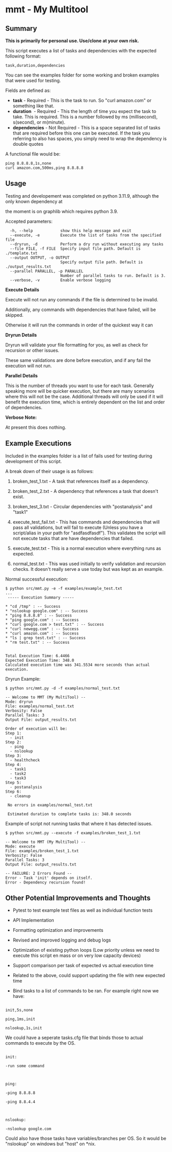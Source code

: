# mmt - My Multitool

  

## Summary

**This is primarily for personal use. Use/clone at your own risk.**

This script executes a list of tasks and dependencies with the expected following format:

```
task,duration,dependencies
```

You can see the examples folder for some working and broken examples that were used for testing.

Fields are defined as:
* **task** - Required - This is the task to run. So "curl amazon.com" or something like that.
* **duration**  - Required - This the length of time you expect the task to take. This is required. This is a number followed by ms (millisecond), s(second), or m(minute).
* **dependencies** - Not Required - This is a space separated list of tasks that are required before this one can be executed. If the task you referring to also has spaces, you simply need to wrap the dependency is double quotes

  

A functional file would be:

```
ping 8.8.8.8,1s,none
curl amazon.com,500ms,ping 8.8.8.8
```

  

## Usage

Testing and developement was completed on python 3.11.9, although the only known dependency at

the moment is on graphlib which requires python 3.9.

  

Accepted parameters:

```
  -h, --help            show this help message and exit
  --execute, -e         Execute the list of tasks from the specified file
  --dryrun, -d          Perform a dry run without executing any tasks
  --file FILE, -f FILE  Specify input file path. Default is ./template.txt
  --output OUTPUT, -o OUTPUT
                        Specify output file path. Default is ./output_results.txt
  --parallel PARALLEL, -p PARALLEL
                        Number of parallel tasks to run. Default is 3.
  --verbose, -v         Enable verbose logging
```

  

**Execute Details**

Execute will not run any commands if the file is determined to be invalid.

Additionally, any commands with dependencies that have failed, will be skipped.

Otherwise it will run the commands in order of the quickest way it can

  

**Dryrun Details**

Dryrun will validate your file formatting for you, as well as check for recursion or other issues.

These same validations are done before execution, and if any fail the execution will not run.

  

**Parallel Details**

This is the number of threads you want to use for each task. Generally speaking more will be quicker execution, but there are many scenarios where this will not be the case. Additional threads will only be used if it will benefit the execution time, which is entirely dependent on the list and order of dependencies.

  

**Verbose Note:**

At present this does nothing.

  

## Example Executions

Included in the examples folder is a list of fails used for testing during development of this script.

  

A break down of their usage is as follows:

1. broken_test_1.txt - A task that references itself as a dependency.

2. broken_test_2.txt - A dependency that references a task that doesn't exist.

3. broken_test_3.txt - Circular dependencies with "postanalysis" and "task1"

4. execute_test_fail.txt - This has commands and dependencies that will pass all validations, but will fail to execute (Unless you have a script/alias in your path for "asdfasdfasdf"). This validates the script will not execute tasks that are have dependencies that failed.  

5. execute_test.txt - This is a normal execution where everything runs as expected.

6. normal_test.txt - This was used initially to verify validation and recursion checks. It doesn't really serve a use today but was kept as an example.

  

Normal successful execution:

```
$ python src/mmt.py -e -f examples/example_test.txt
...
 ----- Execution Summary -----

* "cd /tmp" : -- Success
* "nslookup google.com" : -- Success
* "ping 8.8.8.8" : -- Success
* "ping google.com" : -- Success
* "curl google.com > test.txt" : -- Success
* "curl newegg.com" : -- Success
* "curl amazon.com" : -- Success
* "ls | grep test.txt" : -- Success
* "rm test.txt" : -- Success


Total Execution Time: 6.4466
Expected Execution Time: 348.0
Calculated execution time was 341.5534 more seconds than actual execution.
```

  

Dryrun Example:

```
$ python src/mmt.py -d -f examples/normal_test.txt

-- Welcome to MMT (My MultiTool) --
Mode: dryrun
File: examples/normal_test.txt
Verbosity: False
Parallel Tasks: 3
Output File: output_results.txt

Order of execution will be:
Step 1:
  - init
Step 2:
  - ping
  - nslookup
Step 3:
  - healthcheck
Step 4:
  - task1
  - task2
  - task3
Step 5:
  - postanalysis
Step 6:
  - cleanup

 No errors in examples/normal_test.txt

 Estimated duration to complete tasks is: 348.0 seconds
```

  

Example of script not running tasks that where it has detected issues.

```
$ python src/mmt.py --execute -f examples/broken_test_1.txt

-- Welcome to MMT (My MultiTool) --
Mode: execute
File: examples/broken_test_1.txt
Verbosity: False
Parallel Tasks: 3
Output File: output_results.txt

-- FAILURE: 2 Errors Found --
Error - Task 'init' depends on itself.
Error - Dependency recursion found!
```

  

## Other Potential Improvements and Thoughts

* Pytest to test example test files as well as individual function tests

* API Implementation

* Formatting optimization and improvements

* Revised and improved logging and debug logs

* Optimization of existing python loops (Low priority unless we need to execute this script en mass or on very low capacity devices)

* Support comparison per task of expected vs actual execution time

* Related to the above, could support updating the file with new expected time

* Bind tasks to a list of commands to be ran. For example right now we have:

```

init,5s,none

ping,1ms,init

nslookup,1s,init

```

We could have a seperate tasks.cfg file that binds those to actual commands to execute by the OS.

```

init:

-run some command

  

ping:

-ping 8.8.8.8

-ping 8.8.4.4

  

nslookup:

-nslookup google.com

```

  

Could also have those tasks have variables/branches per OS. So it would be "nslookup" on windows but "host" on *nix.